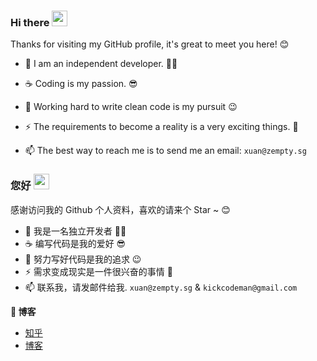 ###  Hi there <img src="https://media.giphy.com/media/hvRJCLFzcasrR4ia7z/giphy.gif" width="25px">

Thanks for visiting my GitHub profile, it's great to meet you here! 😊

- 🧔 I am an independent developer. 🧑‍💻 
- ☕️ Coding is my passion. 😎

- 🔭 Working hard to write clean code is my pursuit :wink:
- ⚡ The requirements to become a reality is a very exciting things. 🐶
- 📫 The best way to reach me is to send me an email: `xuan@zempty.sg`

###  您好 <img src="https://media.giphy.com/media/hvRJCLFzcasrR4ia7z/giphy.gif" width="25px">

感谢访问我的 Github 个人资料，喜欢的请来个 Star ~ 😊

- 🧔 我是一名独立开发者 🧑‍💻 
- ☕️ 编写代码是我的爱好 😎
- 🔭 努力写好代码是我的追求 :wink:
- ⚡ 需求变成现实是一件很兴奋的事情 🐶
- 📫 联系我，请发邮件给我. `xuan@zempty.sg` & `kickcodeman@gmail.com`


**🚀 博客**

- [知乎](https://www.zhihu.com/column/zhaoxuan)
- [博客](https://blog.zempty.sg)
